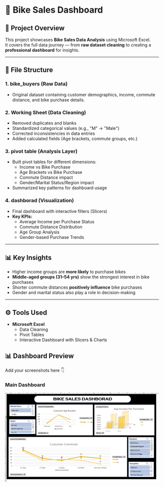 # 🚴 Bike Sales Dashboard  

## 📌 Project Overview  
This project showcases **Bike Sales Data Analysis** using Microsoft Excel.  
It covers the full data journey — from **raw dataset cleaning** to creating a **professional dashboard** for insights.  

---

## 📂 File Structure  

### 1. **bike_buyers (Raw Data)**  
- Original dataset containing customer demographics, income, commute distance, and bike purchase details.  

### 2. **Working Sheet (Data Cleaning)**  
- Removed duplicates and blanks  
- Standardized categorical values (e.g., "M" → "Male")  
- Corrected inconsistencies in data entries  
- Added calculated fields (Age brackets, commute groups, etc.)  

### 3. **pivot table (Analysis Layer)**  
- Built pivot tables for different dimensions:  
  - Income vs Bike Purchase  
  - Age Brackets vs Bike Purchase  
  - Commute Distance impact  
  - Gender/Marital Status/Region impact  
- Summarized key patterns for dashboard usage  

### 4. **dashborad (Visualization)**  
- Final dashboard with interactive filters (Slicers)  
- **Key KPIs:**  
  - Average Income per Purchase Status  
  - Commute Distance Distribution  
  - Age Group Analysis  
  - Gender-based Purchase Trends  

---

## 📊 Key Insights  
- Higher income groups are **more likely** to purchase bikes  
- **Middle-aged groups (31–54 yrs)** show the strongest interest in bike purchases  
- Shorter commute distances **positively influence** bike purchases  
- Gender and marital status also play a role in decision-making  

---

## ⚙️ Tools Used  
- **Microsoft Excel**  
  - Data Cleaning  
  - Pivot Tables  
  - Interactive Dashboard with Slicers & Charts  

## 📊 Dashboard Preview
Add your screenshots here 👇  

### Main Dashboard
![Main Dashboard](Dashborad.png)





